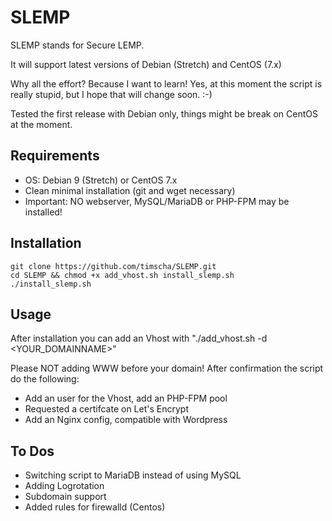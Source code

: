 # SLEMP

SLEMP stands for Secure LEMP.

It will support latest versions of Debian (Stretch) and CentOS (7.x)

Why all the effort? Because I want to learn! Yes, at this moment the script is really stupid, but I hope that will change soon. :-)

Tested the first release with Debian only, things might be break on CentOS at the moment.

## Requirements

- OS: Debian 9 (Stretch) or CentOS 7.x
- Clean minimal installation (git and wget necessary)
- Important: NO webserver, MySQL/MariaDB or PHP-FPM may be installed!

## Installation

```
git clone https://github.com/timscha/SLEMP.git
cd SLEMP && chmod +x add_vhost.sh install_slemp.sh
./install_slemp.sh
```

## Usage

After installation you can add an Vhost with "./add_vhost.sh -d <YOUR_DOMAINNAME>"

Please NOT adding WWW before your domain! After confirmation the script do the following:

- Add an user for the Vhost, add an PHP-FPM pool
- Requested a certifcate on Let's Encrypt
- Add an Nginx config, compatible with Wordpress

## To Dos

- Switching script to MariaDB instead of using MySQL
- Adding Logrotation
- Subdomain support
- Added rules for firewalld (Centos)

